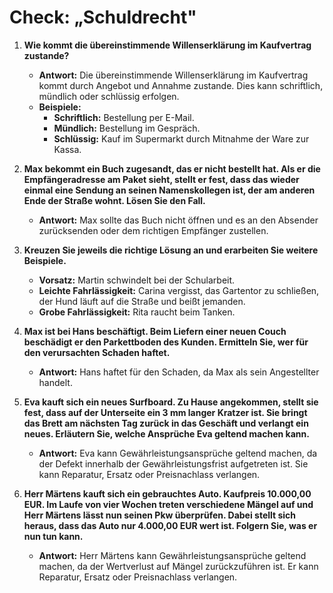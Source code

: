 # Check: „Schuldrecht"

1. **Wie kommt die übereinstimmende Willenserklärung im Kaufvertrag zustande?**
   - **Antwort:** Die übereinstimmende Willenserklärung im Kaufvertrag kommt durch Angebot und Annahme zustande. Dies kann schriftlich, mündlich oder schlüssig erfolgen.
   - **Beispiele:**
     - **Schriftlich:** Bestellung per E-Mail.
     - **Mündlich:** Bestellung im Gespräch.
     - **Schlüssig:** Kauf im Supermarkt durch Mitnahme der Ware zur Kassa.

2. **Max bekommt ein Buch zugesandt, das er nicht bestellt hat. Als er die Empfängeradresse am Paket sieht, stellt er fest, dass das wieder einmal eine Sendung an seinen Namenskollegen ist, der am anderen Ende der Straße wohnt. Lösen Sie den Fall.**
   - **Antwort:** Max sollte das Buch nicht öffnen und es an den Absender zurücksenden oder dem richtigen Empfänger zustellen.

3. **Kreuzen Sie jeweils die richtige Lösung an und erarbeiten Sie weitere Beispiele.**
   - **Vorsatz:** Martin schwindelt bei der Schularbeit.
   - **Leichte Fahrlässigkeit:** Carina vergisst, das Gartentor zu schließen, der Hund läuft auf die Straße und beißt jemanden.
   - **Grobe Fahrlässigkeit:** Rita raucht beim Tanken.

4. **Max ist bei Hans beschäftigt. Beim Liefern einer neuen Couch beschädigt er den Parkettboden des Kunden. Ermitteln Sie, wer für den verursachten Schaden haftet.**
   - **Antwort:** Hans haftet für den Schaden, da Max als sein Angestellter handelt.

5. **Eva kauft sich ein neues Surfboard. Zu Hause angekommen, stellt sie fest, dass auf der Unterseite ein 3 mm langer Kratzer ist. Sie bringt das Brett am nächsten Tag zurück in das Geschäft und verlangt ein neues. Erläutern Sie, welche Ansprüche Eva geltend machen kann.**
   - **Antwort:** Eva kann Gewährleistungsansprüche geltend machen, da der Defekt innerhalb der Gewährleistungsfrist aufgetreten ist. Sie kann Reparatur, Ersatz oder Preisnachlass verlangen.

6. **Herr Märtens kauft sich ein gebrauchtes Auto. Kaufpreis 10.000,00 EUR. Im Laufe von vier Wochen treten verschiedene Mängel auf und Herr Märtens lässt nun seinen Pkw überprüfen. Dabei stellt sich heraus, dass das Auto nur 4.000,00 EUR wert ist. Folgern Sie, was er nun tun kann.**
   - **Antwort:** Herr Märtens kann Gewährleistungsansprüche geltend machen, da der Wertverlust auf Mängel zurückzuführen ist. Er kann Reparatur, Ersatz oder Preisnachlass verlangen.

